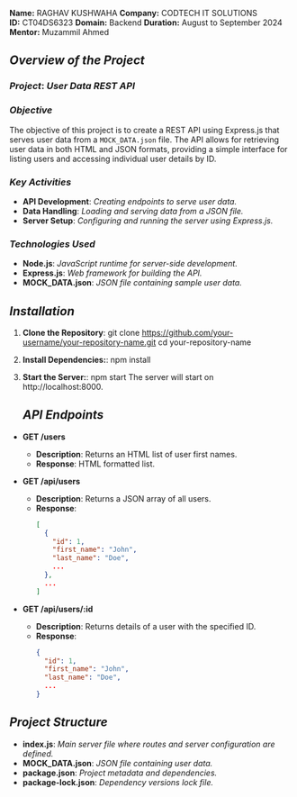 **Name:** RAGHAV KUSHWAHA 
**Company:** CODTECH IT SOLUTIONS  
**ID:** CT04DS6323
**Domain:** Backend 
**Duration:** August to September 2024  
**Mentor:** Muzammil Ahmed

## *Overview of the Project*

### *Project*: *User Data REST API*

### *Objective*  
The objective of this project is to create a REST API using Express.js that serves user data from a `MOCK_DATA.json` file. The API allows for retrieving user data in both HTML and JSON formats, providing a simple interface for listing users and accessing individual user details by ID.

### *Key Activities*  
- **API Development**: *Creating endpoints to serve user data.*
- **Data Handling**: *Loading and serving data from a JSON file.*
- **Server Setup**: *Configuring and running the server using Express.js.*

### *Technologies Used*  
- **Node.js**: *JavaScript runtime for server-side development.*
- **Express.js**: *Web framework for building the API.*
- **MOCK_DATA.json**: *JSON file containing sample user data.*

## *Installation*

1. **Clone the Repository**:
   git clone https://github.com/your-username/your-repository-name.git
   cd your-repository-name
2. **Install Dependencies:**:
   npm install
3. **Start the Server:**:
   npm start
   The server will start on http://localhost:8000.

   ## *API Endpoints*

- **GET /users**
  - **Description**: Returns an HTML list of user first names.
  - **Response**: HTML formatted list.

- **GET /api/users**
  - **Description**: Returns a JSON array of all users.
  - **Response**:
    ```json
    [
      {
        "id": 1,
        "first_name": "John",
        "last_name": "Doe",
        ...
      },
      ...
    ]
    ```

- **GET /api/users/:id**
  - **Description**: Returns details of a user with the specified ID.
  - **Response**:
    ```json
    {
      "id": 1,
      "first_name": "John",
      "last_name": "Doe",
      ...
    }
    ```
## *Project Structure*

- **index.js**: *Main server file where routes and server configuration are defined.*
- **MOCK_DATA.json**: *JSON file containing user data.*
- **package.json**: *Project metadata and dependencies.*
- **package-lock.json**: *Dependency versions lock file.*



